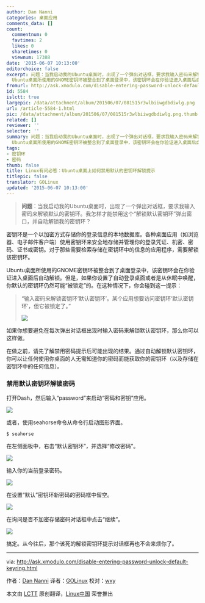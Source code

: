 ```yaml
---
author: Dan Nanni
categories: 桌面应用
comments_data: []
count:
  commentnum: 0
  favtimes: 2
  likes: 0
  sharetimes: 0
  viewnum: 17388
date: '2015-06-07 10:13:00'
editorchoice: false
excerpt: 问题：当我启动我的Ubuntu桌面时，出现了一个弹出对话框，要求我输入密码来解锁默认的密钥环。我怎样才能禁用这个解锁默认密钥环弹出窗口，并自动解锁我的密钥环？  密钥环是一个以加密方式存储你的登录信息的本地数据库。各种桌面应用（如浏览器、电子邮件客户端）使用密钥环来安全地存储并管理你的登录凭证、机密、密码、证书或密钥。对于那些需要检索存储在密钥环中的信息的应用程序，需要解锁该密钥环。
  Ubuntu桌面所使用的GNOME密钥环被整合到了桌面登录中，该密钥环会在你验证进入桌面后自动解锁。但是，如果你设置了自动登录桌面或
fromurl: http://ask.xmodulo.com/disable-entering-password-unlock-default-keyring.html
id: 5584
islctt: true
largepic: /data/attachment/album/201506/07/081515r3wlbiiwgdbdiwlg.png
url: /article-5584-1.html
pic: /data/attachment/album/201506/07/081515r3wlbiiwgdbdiwlg.png.thumb.jpg
related: []
reviewer: ''
selector: ''
summary: 问题：当我启动我的Ubuntu桌面时，出现了一个弹出对话框，要求我输入密码来解锁默认的密钥环。我怎样才能禁用这个解锁默认密钥环弹出窗口，并自动解锁我的密钥环？  密钥环是一个以加密方式存储你的登录信息的本地数据库。各种桌面应用（如浏览器、电子邮件客户端）使用密钥环来安全地存储并管理你的登录凭证、机密、密码、证书或密钥。对于那些需要检索存储在密钥环中的信息的应用程序，需要解锁该密钥环。
  Ubuntu桌面所使用的GNOME密钥环被整合到了桌面登录中，该密钥环会在你验证进入桌面后自动解锁。但是，如果你设置了自动登录桌面或
tags:
- 密钥环
- 密码
thumb: false
title: Linux有问必答：Ubuntu桌面上如何禁用默认的密钥环解锁提示
titlepic: false
translator: GOLinux
updated: '2015-06-07 10:13:00'
---
```



> 
> **问题**：当我启动我的Ubuntu桌面时，出现了一个弹出对话框，要求我输入密码来解锁默认的密钥环。我怎样才能禁用这个“解锁默认密钥环”弹出窗口，并自动解锁我的密钥环？
> 
> 
> 


密钥环是一个以加密方式存储你的登录信息的本地数据库。各种桌面应用（如浏览器、电子邮件客户端）使用密钥环来安全地存储并管理你的登录凭证、机密、密码、证书或密钥。对于那些需要检索存储在密钥环中的信息的应用程序，需要解锁该密钥环。


Ubuntu桌面所使用的GNOME密钥环被整合到了桌面登录中，该密钥环会在你验证进入桌面后自动解锁。但是，如果你设置了自动登录桌面或者是从休眠中唤醒，你默认的密钥环仍然可能“被锁定”的。在这种情况下，你会碰到这一提示：



> 
> “输入密码来解锁密钥环‘默认密钥环’。某个应用想要访问密钥环‘默认密钥环’，但它被锁定了。”
> 
> 
> ![](/data/attachment/album/201506/07/081515r3wlbiiwgdbdiwlg.png)
> 
> 
> 


如果你想要避免在每次弹出对话框出现时输入密码来解锁默认密钥环，那么你可以这样做。


在做之前，请先了解禁用密码提示后可能出现的结果。通过自动解锁默认密钥环，你可以让任何使用你桌面的人无需知道你的密码而能获取你的密钥环（以及存储在密钥环中的任何信息）。


### 禁用默认密钥环解锁密码


打开Dash，然后输入“password”来启动“密码和密钥”应用。


![](/data/attachment/album/201506/07/081517r4b4cywawadicjaa.jpg)


或者，使用seahorse命令从命令行启动图形界面。



```
$ seahorse 

```

在左侧面板中，右击“默认密钥环”，并选择“修改密码”。


![](/data/attachment/album/201506/07/081518he4446c40e2424cv.jpg)


输入你的当前登录密码。


![](/data/attachment/album/201506/07/081519zh06chd6c0hfqhjd.jpg)


在设置“默认”密钥环新密码的密码框中留空。


![](/data/attachment/album/201506/07/081519slvf21424d1dmzwe.jpg)


在询问是否不加密存储密码对话框中点击“继续”。


![](/data/attachment/album/201506/07/081519qbn13rcqv11vvqpq.jpg)


搞定。从今往后，那个该死的解锁密钥环提示对话框再也不会来烦你了。




---


via: <http://ask.xmodulo.com/disable-entering-password-unlock-default-keyring.html>


作者：[Dan Nanni](http://ask.xmodulo.com/author/nanni) 译者：[GOLinux](https://github.com/GOLinux) 校对：[wxy](https://github.com/wxy)


本文由 [LCTT](https://github.com/LCTT/TranslateProject) 原创翻译，[Linux中国](https://linux.cn/) 荣誉推出